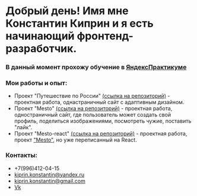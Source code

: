 # Добрый день! Имя мне Константин Киприн и я есть начинающий фронтенд-разработчик.
### В данный момент прохожу обучение в [ЯндексПрактикуме](https://praktikum.yandex.ru/profile/web/)

### Мои работы и опыт:
* Проект "Путешествие по России" [(ссылка на репозиторий)](https://github.com/Etsugi/russian-travel) - проектная работа, однастраничный сайт с адаптивным дизайном.
* Проект "Mesto" [(ссылка на репозиторий)](https://github.com/Etsugi/mesto) - проектная работа, одностраничный сайт, где пользователь может создать свой профиль, поделиться изображениями, посмотреть чужие, поставить "лайк".
* Проект "Mesto-react" [(ссылка на репозиторий)](https://github.com/Etsugi/mesto-react) - проектная работа, проект ["Mesto"](https://github.com/Etsugi/mesto), но уже переписанный на React.

### Контакты:
* +7(996)412-04-15
* kiprin.konstantin@yandex.ru
* kiprin.konstantin@gmail.com
* [Vk](https://vk.com/sieli)

<!--
**Etsugi/Etsugi** is a ✨ _special_ ✨ repository because its `README.md` (this file) appears on your GitHub profile.

Here are some ideas to get you started:

- 🔭 I’m currently working on ...
- 🌱 I’m currently learning ...
- 👯 I’m looking to collaborate on ...
- 🤔 I’m looking for help with ...
- 💬 Ask me about ...
- 📫 How to reach me: ...
- 😄 Pronouns: ...
- ⚡ Fun fact: ...
-->
